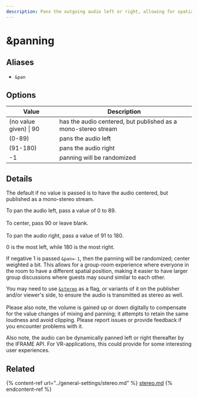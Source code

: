 ```yaml
---
description: Pans the outgoing audio left or right, allowing for spatial audio group chats
---
```


# \&panning

## Aliases

* `&pan`

## Options

| Value                  | Description                                                   |
| ---------------------- | ------------------------------------------------------------- |
| (no value given) \| 90 | has the audio centered, but published as a mono-stereo stream |
| (0-89)                 | pans the audio left                                           |
| (91-180)               | pans the audio right                                          |
| -1                     | panning will be randomized                                    |

## Details

The default if no value is passed is to have the audio centered, but published as a mono-stereo stream.&#x20;

To pan the audio left, pass a value of 0 to 89. \
\
To center, pass 90 or leave blank.\
\
To pan the audio right, pass a value of 91 to 180.

0 is the most left, while 180 is the most right.

If negative 1 is passed `&pan=-1`, then the panning will be randomized; center weighted a bit. This allows for a group-room experience where everyone in the room to have a different spatial position, making it easier to have larger group discussions where guests may sound similar to each other.

You may need to use [`&stereo`](../general-settings/stereo.md) as a flag, or variants of it on the publisher and/or viewer's side, to ensure the audio is transmitted as stereo as well. \
\
Please also note, the volume is gained up or down digitally to compensate for the value changes of mixing and panning; it attempts to retain the same loudness and avoid clipping. Please report issues or provide feedback if you encounter problems with it.

Also note, the audio can be dynamically panned left or right thereafter by the IFRAME API. For VR-applications, this could provide for some interesting user experiences.

## Related

{% content-ref url="../general-settings/stereo.md" %}
[stereo.md](../general-settings/stereo.md)
{% endcontent-ref %}
